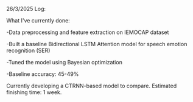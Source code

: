 26/3/2025 Log:

What I've currently done:

-Data preprocessing and feature extraction on IEMOCAP dataset

-Built a baseline Bidirectional LSTM Attention model for speech emotion recognition (SER)

-Tuned the model using Bayesian optimization 

-Baseline accuracy: 45-49%

Currently developing a CTRNN-based model to compare. Estimated finishing time: 1 week.
